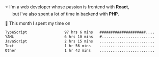 ⭐ I'm a web developer whose passion is frontend with <b>React</b>,<br/>
&nbsp; &nbsp; &nbsp; but I've also spent a lot of time in backend with <b>PHP</b>.

📅 This month I spent my time on

<!--START_SECTION:waka-->

```txt
TypeScript                 97 hrs 6 mins   #####################....   85.86 %
YAML                       6 hrs 10 mins   #........................   05.47 %
JavaScript                 2 hrs 15 mins   .........................   01.99 %
Text                       1 hr 56 mins    .........................   01.72 %
Other                      1 hr 43 mins    .........................   01.53 %
```

<!--END_SECTION:waka-->
